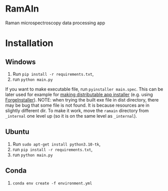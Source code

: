 # RamAIn

Raman microspectroscopy data processing app

# Installation

## Windows
  1. Run `pip install -r requirements.txt`,
  2. run `python main.py`

If you want to make executable file, run `pyinstaller main.spec`.
This can be later used for example for [making distributable app installer](https://www.pythonguis.com/tutorials/packaging-pyside6-applications-windows-pyinstaller-installforge/) (e.g. using [ForgeInstaller](https://installforge.net/)). NOTE: when trying the built exe file in dist directory, there may be bug that some file is not found. It is because resources are in slightly different dir. To make it work, move the `ramain` directory from `_internal` one level up (so it is on the same level as `_internal`).

## Ubuntu
  1. Run `sudo apt-get install python3.10-tk`,
  2. run `pip install -r requirements.txt`,
  3. run `python main.py`

## Conda
  1. `conda env create -f environment.yml`

